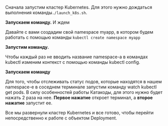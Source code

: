 Сначала запустим кластер Kubernetes. Для этого нужно дождаться выполнения команды`./launch_k8s.sh`.

**Запускаем команду.** И ждем 

Давайте с вами создадим свой namespace myapp, в котором будем работать с помощью команды `kubectl create namespace myapp`

**Запустим команду.**

Чтобы каждый раз не вводить название namespace-а в командах kubectl изменим контекст с помощью команды kubectl config. 

**Запускаем команду**

Для того, чтобы отслеживать статус подов, которые находятся в нашем namespace-е в соседнем терминале запустим команду watch kubectl get pods. В силу особенностей работы Катакоды, для этого нужно будет нажать 2 раза на нее. **Первое нажатие** откроет терминал, а **второе нажатие** запустит ее. 

Все мы развернули кластер Kubernetes и все готово, чтобы перейти непосредственно к работе с объектом Deployment.